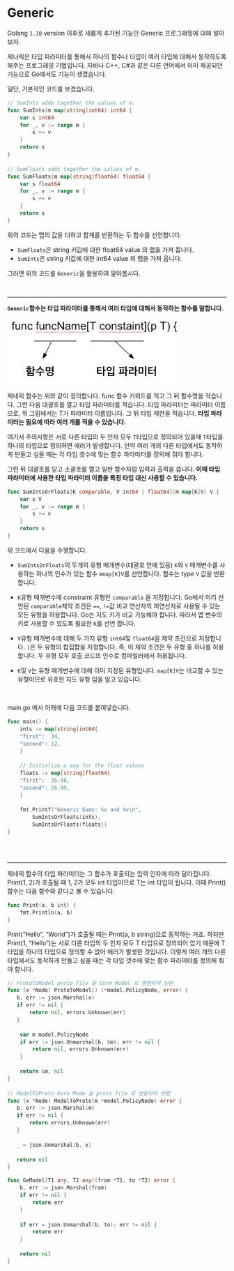# Generic
Golang `1.18` version 이후로 새롭게 추가된 기능인 Generic 프로그래밍에 대해 알아보자.

제너릭은 타입 파라미터를 통해서 하나의 함수나 타입이 여러 타입에 대해서 동작하도록 해주는 프로그래밍 기법입니다. 자바나 C++, C#과 같은 다른 언어에서 
이미 제공되던 기능으로 Go에서도 기능이 생겼습니다.

일단, 기본적인 코드를 보겠습니다.
```go
// SumInts adds together the values of m.
func SumInts(m map[string]int64) int64 {
    var s int64
    for _, v := range m {
        s += v
    }
    return s
}

// SumFloats adds together the values of m.
func SumFloats(m map[string]float64) float64 {
    var s float64
    for _, v := range m {
        s += v
    }
    return s
}
```
위의 코드는 맵의 값을 더하고 합계를 반환하는 두 함수를 선언합니다.
- `SumFloats`은 string 키값에 대한 float64 value 의 맵을 가져 옵니다.
- `SumInts`은 string 키값에 대한 int64 value 의 맵을 가져 옵니다.

그러면 위의 코드를 `Generic`을 활용하여 알아봅시다.

<br>

---
**`Generic`함수는 타입 파라미터를 통해서 여러 타입에 대해서 동작하는 함수를 말합니다.**

![12_Generic.assets/1.png](12_Generic.assets/1.png)

제네릭 함수는 위와 같이 정의합니다. func 함수 키워드를 적고 그 뒤 함수명을 적습니다. 그런 다음 대괄호를 열고 타입 파라미터를 적습니다. 
타입 파라미터는 파라미터 이름으로, 위 그림에서는 T가 파라미터 이름입니다. 그 뒤 타입 제한을 적습니다. **타입 파라미터는 필요에 따라 여러 개를 적을 수 있습니다.**

여기서 주의사항은 서로 다른 타입의 두 인자 모두 `T`타입으로 정의되어 있을때 `T`타입을 하나의 타입으로 정의하면 에러가 발생합니다.
만약 여러 개의 다른 타입에서도 동작하게 만들고 싶을 때는 각 타입 갯수에 맞는 함수 파라미터를 정의해 줘야 합니다.

그런 뒤 대괄호를 닫고 소괄호를 열고 일반 함수처럼 입력과 출력을 씁니다. **이때 타입 파라미터에 사용한 타입 파라미터 이름을 특정 타입 대신 사용할 수 있습니다.**

```go
func SumIntsOrFloats[K comparable, V int64 | float64](m map[K]V) V {
    var s V
    for _, v := range m {
        s += v
    }
    return s
}
```
위 코드에서 다음을 수행합니다.

- `SumIntsOrFloats`의 두개의 유형 매개변수(대괄호 안에 있음) `K`와 `V` 매개변수를 사용하는 하나의 인수가 있는 함수 `mmap[K]V`를 선언합니다. 
함수는 type `V` 값을 반환합니다.


- `K`유형 매개변수에 constraint 유형인 `comparable` 을 지정합니다. Go에서 미리 선언된 `comparable`제약 조건은 `==`, `!=`값 비교 연산자의 피연산자로 사용될 수 있는 모든 유형을 허용합니다. 
Go는 지도 키가 비교 가능해야 합니다. 따라서 맵 변수의 키로 사용할 수 있도록 필요한 `K`를 선언 합니다.


- `V`유형 매개변수에 대해 두 가지 유형 `int64`및 `float64`을 제약 조건으로 지정합니다. `|`은 두 유형의 합집합을 지정합니다. 
즉, 이 제약 조건은 두 유형 중 하나를 허용합니다. 두 유형 모두 호출 코드의 인수로 컴파일러에서 허용됩니다.


- `K`및 `V`는 유형 매개변수에 대해 이미 지정된 유형입니다. `map[K]V`는 비교할 수 있는 유형이므로 유효한 지도 유형 임을 알고 있습니다.

<br>

main.go 에서 아래에 다음 코드를 붙여넣습니다.
```go
func main() {
    ints := map[string]int64{
    "first":  34,
    "second": 12,
    }
    
    // Initialize a map for the float values
    floats := map[string]float64{
    "first":  35.98,
    "second": 26.99,
    }
	
    fmt.Printf("Generic Sums: %v and %v\n",
        SumIntsOrFloats(ints),
        SumIntsOrFloats(floats))
}
```

<br>
<br>

---
제네릭 함수의 타입 파라미터는 그 함수가 호출되는 입력 인자에 따라 달라집니다.
Print(1, 2)가 호출될 때 1, 2가 모두 int 타입이므로 T는 int 타입이 됩니다. 이때 Print() 함수는 다음 함수와 같다고 볼 수 있습니다.
```go
func Print(a, b int) {
    fmt.Println(a, b)
}
```

Print(“Hello”, “World”)가 호출될 때는 Print(a, b string)으로 동작하는 거죠.
하지만 Print(1, “Hello”)는 서로 다른 타입의 두 인자 모두 T 타입으로 정의되어 있기 때문에 T 타입을 하나의 타입으로 정의할 수 없어 에러가 발생한 것입니다.
이렇게 여러 개의 다른 타입에서도 동작하게 만들고 싶을 때는 각 타입 갯수에 맞는 함수 파라미터를 정의해 줘야 합니다.

```go
// ProtoToModel proto file 을 Gorm Model 로 변환하여 반환
func (x *Node) ProtoToModel() (*model.PolicyNode, error) {
   b, err := json.Marshal(x)
   if err != nil {
	   return nil, errors.Unknown(err)
   }
   
    var m model.PolicyNode
    if err := json.Unmarshal(b, &m); err != nil {
        return nil, errors.Unknown(err)
    }

    return &m, nil
}
   
// ModelToProto Gorm Mode 을 proto file 로 변환하여 반환
func (x *Node) ModelToProto(m *model.PolicyNode) error {
   b, err := json.Marshal(m)
   if err != nil {
	   return errors.Unknown(err)
   }

   _ = json.Unmarshal(b, x)
   
   return nil
}
```

```go
func GeModel[T1 any, T2 any](from *T1, to *T2) error {
    b, err := json.Marshal(from)
    if err != nil {
        return err
    }
	
    if err = json.Unmarshal(b, to); err != nil {
        return err
    }

    return nil
}
```